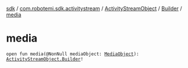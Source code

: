 [sdk](../../../index.md) / [com.robotemi.sdk.activitystream](../../index.md) / [ActivityStreamObject](../index.md) / [Builder](index.md) / [media](./media.md)

# media

`open fun media(@NonNull mediaObject: `[`MediaObject`](../../../com.robotemi.sdk/-media-object/index.md)`): `[`ActivityStreamObject.Builder`](index.md)`!`